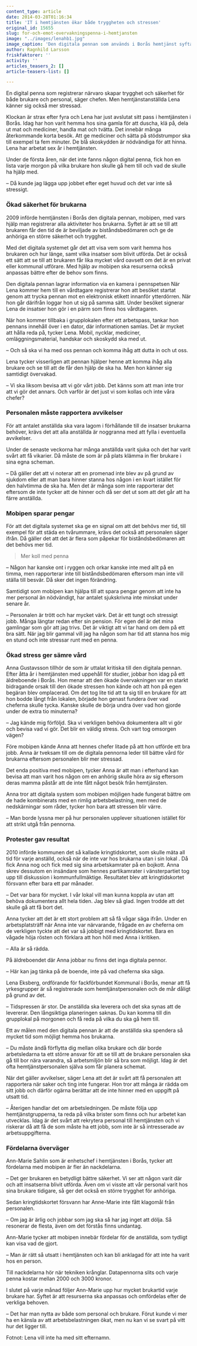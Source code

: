 ```yaml
---
content_type: article
date: 2014-03-28T01:16:34
title: 'IT i hemtjänsten ökar både tryggheten och stressen'
original_id: 15655
slug: for-och-emot-overvakningspenna-i-hemtjansten
image: "../images/lenahb1.jpg"
image_caption: 'Den digitala pennan som används i Borås hemtjänst syftar till större säkerhet och trygghet för brukare och anhöriga. Lena tycker att pennan hjälper henne i arbetet, men samtidigt känner hon sig övervakad och mer stressad än innan de började använda den.'
author: Ragnhild Larsson
friskfaktorer: ''
activity: ''
articles_teasers_2: []
article-teasers-list: []

---
```


En digital penna som registrerar närvaro skapar trygghet och säkerhet för både brukare och personal, säger chefen. Men hemtjänstanställda Lena känner sig också mer stressad.

Klockan är strax efter fyra och Lena har just avslutat sitt pass i hemtjänsten i Borås. Idag har hon varit hemma hos sina gamla för att duscha, klä på, dela ut mat och mediciner, handla mat och tvätta. Det innebär många återkommande korta besök. Att ge mediciner och sätta på stödstrumpor ska till exempel ta fem minuter. De blå skoskydden är nödvändiga för att hinna. Lena har arbetat sex år i hemtjänsten.

Under de första åren, när det inte fanns någon digital penna, fick hon en lista varje morgon på vilka brukare hon skulle gå hem till och vad de skulle ha hjälp med.

– Då kunde jag lägga upp jobbet efter eget huvud och det var inte så stressigt.

### Ökad säkerhet för brukarna

2009 införde hemtjänsten i Borås den digitala pennan, mobipen, med vars hjälp man registrerar alla aktiviteter hos brukarna. Syftet är att se till att brukaren får den tid de är beviljade av biståndsbedömaren och ge de anhöriga en större säkerhet och trygghet.

Med det digitala systemet går det att visa vem som varit hemma hos brukaren och hur länge, samt vilka insatser som blivit utförda. Det är också ett sätt att se till att brukaren får lika mycket vård oavsett om det är en privat eller kommunal utförare. Med hjälp av mobipen ska resurserna också anpassas bättre efter de behov som finns.

Den digitala pennan lagrar information via en kamera i pennspetsen När Lena kommer hem till en vårdtagare registrerar hon att besöket startat genom att trycka pennan mot en elektronisk etikett innanför ytterdörren. När hon går därifrån loggar hon ut sig på samma sätt. Under besöket signerar Lena de insatser hon gör i en pärm som finns hos vårdtagaren.

När hon kommer tillbaka i grupplokalen efter ett arbetspass, tankar hon pennans innehåll över i en dator, där informationen samlas. Det är mycket att hålla reda på, tycker Lena. Mobil, nycklar, mediciner, omläggningsmaterial, handskar och skoskydd ska med ut.

– Och så ska vi ha med oss pennan och komma ihåg att dutta in och ut oss.

Lena tycker visserligen att pennan hjälper henne att komma ihåg alla brukare och se till att de får den hjälp de ska ha. Men hon känner sig samtidigt övervakad.

– Vi ska liksom bevisa att vi gör vårt jobb. Det känns som att man inte tror att vi gör det annars. Och varför är det just vi som kollas och inte våra chefer?

### Personalen måste rapportera avvikelser

För att antalet anställda ska vara lagom i förhållande till de insatser brukarna behöver, krävs det att alla anställda är noggranna med att fylla i eventuella avvikelser.

Under de senaste veckorna har många anställda varit sjuka och det har varit svårt att få vikarier. Då måste de som är på plats klämma in fler brukare i sina egna scheman.

– Då gäller det att vi noterar att en promenad inte blev av på grund av sjukdom eller att man bara hinner stanna hos någon i en kvart istället för den halvtimma de ska ha. Men det är många som inte rapporterar det eftersom de inte tycker att de hinner och då ser det ut som att det går att ha färre anställda.

### Mobipen sparar pengar

För att det digitala systemet ska ge en signal om att det behövs mer tid, till exempel för att städa en tvårummare, krävs det också att personalen säger ifrån. Då gäller det att det är flera som påpekar för biståndsbedömaren att det behövs mer tid.

> Mer koll med penna

– Någon har kanske ont i ryggen och orkar kanske inte med allt på en timma, men rapporterar inte till biståndsbedömaren eftersom man inte vill ställa till besvär. Då sker det ingen förändring.

Samtidigt som mobipen kan hjälpa till att spara pengar genom att inte ha mer personal än nödvändigt, har antalet sjukskrivna inte minskat under senare år.

– Personalen är trött och har mycket värk. Det är ett tungt och stressigt jobb. Många längtar redan efter sin pension. För egen del är det mina gamlingar som gör att jag trivs. Det är viktigt att vi tar hand om dem på ett bra sätt. När jag blir gammal vill jag ha någon som har tid att stanna hos mig en stund och inte stressar runt med en penna.

### Ökad stress ger sämre vård

Anna Gustavsson tillhör de som är uttalat kritiska till den digitala pennan. Efter åtta år i hemtjänsten med uppehåll för studier, jobbar hon idag på ett äldreboende i Borås. Hon menar att den ökade övervakningen var en starkt bidragande orsak till den ökade stressen hon kände och att hon på egen begäran blev omplacerad. Om det tog lite tid att ta sig till en brukare för att hon bodde långt från lokalen, började hon genast fundera över vad cheferna skulle tycka. Kanske skulle de börja undra över vad hon gjorde under de extra tio minuterna?

– Jag kände mig förföljd. Ska vi verkligen behöva dokumentera allt vi gör och bevisa vad vi gör. Det blir en väldig stress. Och vart tog omsorgen vägen?

Före mobipen kände Anna att hennes chefer litade på att hon utförde ett bra jobb. Anna är tveksam till om de digitala pennorna leder till bättre vård för brukarna eftersom personalen blir mer stressad.

Det enda positiva med mobipen, tycker Anna är att man i efterhand kan bevisa att man varit hos någon om en anhörig skulle höra av sig eftersom deras mamma påstår att de inte fått något besök från hemtjänsten.

Anna tror att digitala system som mobipen möjligen hade fungerat bättre om de hade kombinerats med en rimlig arbetsbelastning, men med de nedskärningar som råder, tycker hon bara att stressen blir värre.

– Man borde lyssna mer på hur personalen upplever situationen istället för att strikt utgå från pennorna.

### Protester gav resultat

2010 införde kommunen det så kallade kringtidskortet, som skulle mäta all tid för varje anställd, också när de inte var hos brukarna utan i sin lokal . Då fick Anna nog och fick med sig sina arbetskamrater på en bojkott. Anna skrev dessutom en insändare som hennes partikamrater i vänsterpartiet tog upp till diskussion i kommunfullmäktige. Resultatet blev att kringtidskortet försvann efter bara ett par månader.

– Det var bara för mycket. I vår lokal vill man kunna koppla av utan att behöva dokumentera allt hela tiden. Jag blev så glad. Ingen trodde att det skulle gå att få bort det.

Anna tycker att det är ett stort problem att så få vågar säga ifrån. Under en arbetsplatsträff när Anna inte var närvarande, frågade en av cheferna om de verkligen tyckte att det var så jobbigt med kringtidskortet. Bara en vågade höja rösten och förklara att hon höll med Anna i kritiken.

– Alla är så rädda.

På äldreboendet där Anna jobbar nu finns det inga digitala pennor.

– Här kan jag tänka på de boende, inte på vad cheferna ska säga.

Lena Eksberg, ordförande för fackförbundet Kommunal i Borås, menar att få yrkesgrupper är så registrerade som hemtjänstpersonalen och de mår dåligt på grund av det.

– Tidspressen är stor. De anställda ska leverera och det ska synas att de levererar. Den långsiktiga planeringen saknas. Du kan komma till din grupplokal på morgonen och få reda på vilka du ska gå hem till.

Ett av målen med den digitala pennan är att de anställda ska spendera så mycket tid som möjligt hemma hos brukarna.

– Du måste ändå förflytta dig mellan olika brukare och där borde arbetsledarna ta ett större ansvar för att se till att de brukare personalen ska gå till bor nära varandra, så arbetsmiljön blir så bra som möjligt. Idag är det ofta hemtjänstpersonalen själva som får planera schemat.

När det gäller avvikelser, säger Lena att det är svårt att få personalen att rapportera när saker och ting inte fungerar. Hon tror att många är rädda om sitt jobb och därför ogärna berättar att de inte hinner med en uppgift på utsatt tid.

– Återigen handlar det om arbetsledningen. De måste följa upp hemtjänstgrupperna, ta reda på vilka brister som finns och hur arbetet kan utvecklas. Idag är det svårt att rekrytera personal till hemtjänsten och vi riskerar då att få de som måste ha ett jobb, som inte är så intresserade av arbetsuppgifterna.

### Fördelarna överväger

Ann-Marie Sahlin som är enhetschef i hemtjänsten i Borås, tycker att fördelarna med mobipen är fler än nackdelarna.

– Det ger brukaren en betydligt bättre säkerhet. Vi ser att någon varit där och att insatserna blivit utförda. Även om vi visste att vår personal varit hos sina brukare tidigare, så ger det också en större trygghet för anhöriga.

Sedan kringtidskortet försvann har Anne-Marie inte fått klagomål från personalen.

– Om jag är ärlig och jobbar som jag ska så har jag inget att dölja. Så resonerar de flesta, även om det förstås finns undantag.

Ann-Marie tycker att mobipen innebär fördelar för de anställda, som tydligt kan visa vad de gjort.

– Man är rätt så utsatt i hemtjänsten och kan bli anklagad för att inte ha varit hos en person.

Till nackdelarna hör när tekniken krånglar. Datapennorna slits och varje penna kostar mellan 2000 och 3000 kronor.

I slutet på varje månad följer Ann-Marie upp hur mycket brukartid varje brukare har. Syftet är att resurserna ska anpassas och omfördelas efter de verkliga behoven.

– Det har man nytta av både som personal och brukare. Förut kunde vi mer ha en känsla av att arbetsbelastningen ökat, men nu kan vi se svart på vitt hur det ligger till.

Fotnot: Lena vill inte ha med sitt efternamn.

